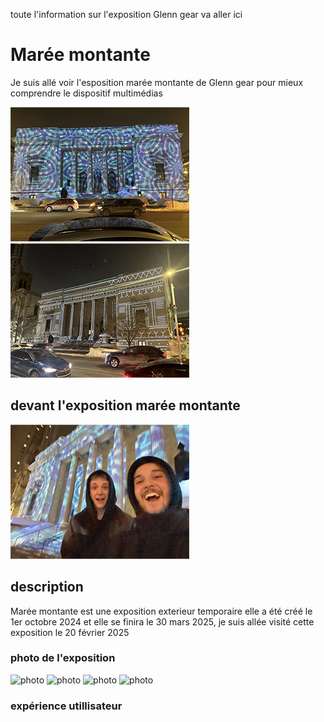 toute l'information sur l'exposition Glenn gear va aller ici


# Marée montante

Je suis allé voir l'esposition marée montante de Glenn gear pour mieux comprendre le dispositif multimédias

 ![photo](media/enssemble_glenn_gear_LB.png) ![photo](media/devant_de_cote_glenn_gear_LB.png)

## devant l'exposition marée montante

![photo](media/devant_glenn_gear_LB.png)

## description

Marée montante est une exposition exterieur temporaire elle a été créé le 1er octobre 2024 et elle se finira le 30 mars 2025, je suis allée visité cette exposition le 20 février 2025

### photo de l'exposition

![photo](media/.png) ![photo](media.png) ![photo](media/.png) ![photo](media/.png)


### expérience utillisateur 



